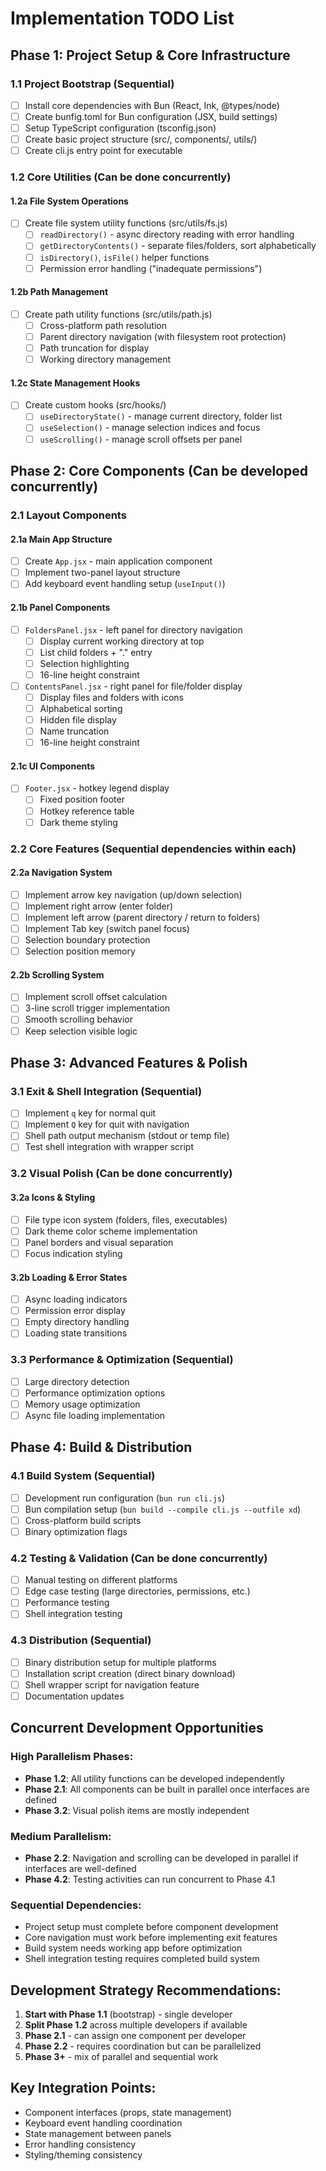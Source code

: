 # Implementation TODO List

## Phase 1: Project Setup & Core Infrastructure

### 1.1 Project Bootstrap (Sequential)
- [ ] Install core dependencies with Bun (React, Ink, @types/node)
- [ ] Create bunfig.toml for Bun configuration (JSX, build settings)
- [ ] Setup TypeScript configuration (tsconfig.json)
- [ ] Create basic project structure (src/, components/, utils/)
- [ ] Create cli.js entry point for executable

### 1.2 Core Utilities (Can be done concurrently)

#### 1.2a File System Operations
- [ ] Create file system utility functions (src/utils/fs.js)
  - [ ] `readDirectory()` - async directory reading with error handling
  - [ ] `getDirectoryContents()` - separate files/folders, sort alphabetically
  - [ ] `isDirectory()`, `isFile()` helper functions
  - [ ] Permission error handling ("inadequate permissions")

#### 1.2b Path Management
- [ ] Create path utility functions (src/utils/path.js)
  - [ ] Cross-platform path resolution
  - [ ] Parent directory navigation (with filesystem root protection)
  - [ ] Path truncation for display
  - [ ] Working directory management

#### 1.2c State Management Hooks
- [ ] Create custom hooks (src/hooks/)
  - [ ] `useDirectoryState()` - manage current directory, folder list
  - [ ] `useSelection()` - manage selection indices and focus
  - [ ] `useScrolling()` - manage scroll offsets per panel

## Phase 2: Core Components (Can be developed concurrently)

### 2.1 Layout Components

#### 2.1a Main App Structure
- [ ] Create `App.jsx` - main application component
- [ ] Implement two-panel layout structure
- [ ] Add keyboard event handling setup (`useInput()`)

#### 2.1b Panel Components
- [ ] `FoldersPanel.jsx` - left panel for directory navigation
  - [ ] Display current working directory at top
  - [ ] List child folders + "." entry
  - [ ] Selection highlighting
  - [ ] 16-line height constraint
- [ ] `ContentsPanel.jsx` - right panel for file/folder display
  - [ ] Display files and folders with icons
  - [ ] Alphabetical sorting
  - [ ] Hidden file display
  - [ ] Name truncation
  - [ ] 16-line height constraint

#### 2.1c UI Components
- [ ] `Footer.jsx` - hotkey legend display
  - [ ] Fixed position footer
  - [ ] Hotkey reference table
  - [ ] Dark theme styling

### 2.2 Core Features (Sequential dependencies within each)

#### 2.2a Navigation System
- [ ] Implement arrow key navigation (up/down selection)
- [ ] Implement right arrow (enter folder)
- [ ] Implement left arrow (parent directory / return to folders)
- [ ] Implement Tab key (switch panel focus)
- [ ] Selection boundary protection
- [ ] Selection position memory

#### 2.2b Scrolling System
- [ ] Implement scroll offset calculation
- [ ] 3-line scroll trigger implementation
- [ ] Smooth scrolling behavior
- [ ] Keep selection visible logic

## Phase 3: Advanced Features & Polish

### 3.1 Exit & Shell Integration (Sequential)
- [ ] Implement `q` key for normal quit
- [ ] Implement `Q` key for quit with navigation
- [ ] Shell path output mechanism (stdout or temp file)
- [ ] Test shell integration with wrapper script

### 3.2 Visual Polish (Can be done concurrently)

#### 3.2a Icons & Styling
- [ ] File type icon system (folders, files, executables)
- [ ] Dark theme color scheme implementation
- [ ] Panel borders and visual separation
- [ ] Focus indication styling

#### 3.2b Loading & Error States
- [ ] Async loading indicators
- [ ] Permission error display
- [ ] Empty directory handling
- [ ] Loading state transitions

### 3.3 Performance & Optimization (Sequential)
- [ ] Large directory detection
- [ ] Performance optimization options
- [ ] Memory usage optimization
- [ ] Async file loading implementation

## Phase 4: Build & Distribution

### 4.1 Build System (Sequential)
- [ ] Development run configuration (`bun run cli.js`)
- [ ] Bun compilation setup (`bun build --compile cli.js --outfile xd`)
- [ ] Cross-platform build scripts
- [ ] Binary optimization flags

### 4.2 Testing & Validation (Can be done concurrently)
- [ ] Manual testing on different platforms
- [ ] Edge case testing (large directories, permissions, etc.)
- [ ] Performance testing
- [ ] Shell integration testing

### 4.3 Distribution (Sequential)
- [ ] Binary distribution setup for multiple platforms
- [ ] Installation script creation (direct binary download)
- [ ] Shell wrapper script for navigation feature
- [ ] Documentation updates

## Concurrent Development Opportunities

### High Parallelism Phases:
- **Phase 1.2**: All utility functions can be developed independently
- **Phase 2.1**: All components can be built in parallel once interfaces are defined
- **Phase 3.2**: Visual polish items are mostly independent

### Medium Parallelism:
- **Phase 2.2**: Navigation and scrolling can be developed in parallel if interfaces are well-defined
- **Phase 4.2**: Testing activities can run concurrent to Phase 4.1

### Sequential Dependencies:
- Project setup must complete before component development
- Core navigation must work before implementing exit features
- Build system needs working app before optimization
- Shell integration testing requires completed build system

## Development Strategy Recommendations:

1. **Start with Phase 1.1** (bootstrap) - single developer
2. **Split Phase 1.2** across multiple developers if available
3. **Phase 2.1** - can assign one component per developer
4. **Phase 2.2** - requires coordination but can be parallelized
5. **Phase 3+** - mix of parallel and sequential work

## Key Integration Points:
- Component interfaces (props, state management)
- Keyboard event handling coordination
- State management between panels
- Error handling consistency
- Styling/theming consistency